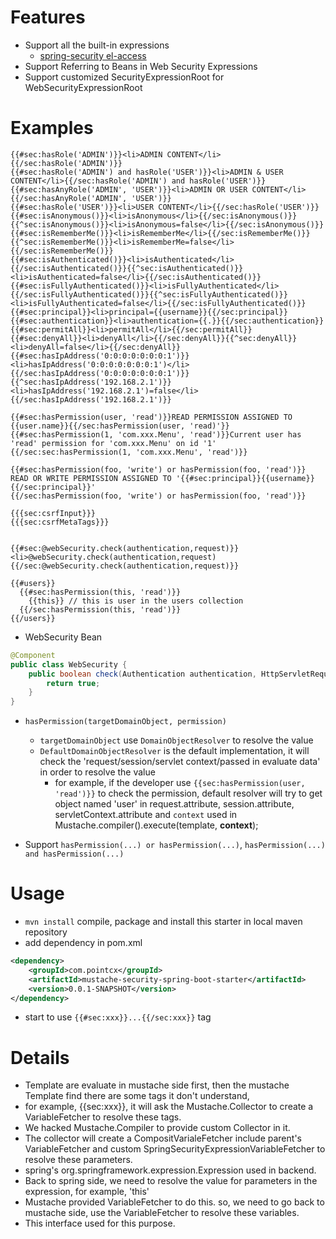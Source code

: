 # Features
- Support all the built-in expressions
    - [spring-security el-access](https://docs.spring.io/spring-security/site/docs/4.2.x/reference/html/el-access.html)
- Support Referring to Beans in Web Security Expressions
- Support customized SecurityExpressionRoot for WebSecurityExpressionRoot    
    
# Examples
```text
{{#sec:hasRole('ADMIN')}}<li>ADMIN CONTENT</li>{{/sec:hasRole('ADMIN')}}
{{#sec:hasRole('ADMIN') and hasRole('USER')}}<li>ADMIN & USER CONTENT</li>{{/sec:hasRole('ADMIN') and hasRole('USER')}}
{{#sec:hasAnyRole('ADMIN', 'USER')}}<li>ADMIN OR USER CONTENT</li>{{/sec:hasAnyRole('ADMIN', 'USER')}}
{{#sec:hasRole('USER')}}<li>USER CONTENT</li>{{/sec:hasRole('USER')}}
{{#sec:isAnonymous()}}<li>isAnonymous</li>{{/sec:isAnonymous()}}{{^sec:isAnonymous()}}<li>isAnonymous=false</li>{{/sec:isAnonymous()}}
{{#sec:isRememberMe()}}<li>isRememberMe</li>{{/sec:isRememberMe()}}{{^sec:isRememberMe()}}<li>isRememberMe=false</li>{{/sec:isRememberMe()}}
{{#sec:isAuthenticated()}}<li>isAuthenticated</li>{{/sec:isAuthenticated()}}{{^sec:isAuthenticated()}}<li>isAuthenticated=false</li>{{/sec:isAuthenticated()}}
{{#sec:isFullyAuthenticated()}}<li>isFullyAuthenticated</li>{{/sec:isFullyAuthenticated()}}{{^sec:isFullyAuthenticated()}}<li>isFullyAuthenticated=false</li>{{/sec:isFullyAuthenticated()}}
{{#sec:principal}}<li>principal={{username}}{{/sec:principal}}
{{#sec:authentication}}<li>authentication={{.}}{{/sec:authentication}}
{{#sec:permitAll}}<li>permitAll</li>{{/sec:permitAll}}
{{#sec:denyAll}}<li>denyAll</li>{{/sec:denyAll}}{{^sec:denyAll}}<li>denyAll=false</li>{{/sec:denyAll}}
{{#sec:hasIpAddress('0:0:0:0:0:0:0:1')}}<li>hasIpAddress('0:0:0:0:0:0:0:1')</li>{{/sec:hasIpAddress('0:0:0:0:0:0:0:1')}}{{^sec:hasIpAddress('192.168.2.1')}}<li>hasIpAddress('192.168.2.1')=false</li>{{/sec:hasIpAddress('192.168.2.1')}}

{{#sec:hasPermission(user, 'read')}}READ PERMISSION ASSIGNED TO {{user.name}}{{/sec:hasPermission(user, 'read)'}}
{{#sec:hasPermission(1, 'com.xxx.Menu', 'read')}}Current user has 'read' permission for 'com.xxx.Menu' on id '1' {{/sec:sec:hasPermission(1, 'com.xxx.Menu', 'read')}}

{{#sec:hasPermission(foo, 'write') or hasPermission(foo, 'read')}}
READ OR WRITE PERMISSION ASSIGNED TO '{{#sec:principal}}{{username}}{{/sec:principal}}'
{{/sec:hasPermission(foo, 'write') or hasPermission(foo, 'read')}}

{{{sec:csrfInput}}}
{{{sec:csrfMetaTags}}}


{{#sec:@webSecurity.check(authentication,request)}}<li>@webSecurity.check(authentication,request){{/sec:@webSecurity.check(authentication,request)}}

{{#users}}
  {{#sec:hasPermission(this, 'read')}}
    {{this}} // this is user in the users collection
  {{/sec:hasPermission(this, 'read')}}
{{/users}}

```

- WebSecurity Bean
```java
@Component
public class WebSecurity {
    public boolean check(Authentication authentication, HttpServletRequest request) {
        return true;
    }
}
```

- `hasPermission(targetDomainObject, permission)`
    - `targetDomainObject` use `DomainObjectResolver` to resolve the value
    - `DefaultDomainObjectResolver` is the default implementation, it will check the 'request/session/servlet context/passed in evaluate data' in order to resolve the value
        - for example, if the developer use `{{sec:hasPermission(user, 'read')}}` to check the permission, default resolver will try to get object named 'user' in request.attribute, session.attribute, servletContext.attribute and `context` used in Mustache.compiler().execute(template, **context**);  

- Support `hasPermission(...) or hasPermission(...)`, `hasPermission(...) and hasPermission(...)`

# Usage
- `mvn install` compile, package and install this starter in local maven repository
- add dependency in pom.xml
```xml
<dependency>
    <groupId>com.pointcx</groupId>
    <artifactId>mustache-security-spring-boot-starter</artifactId>
    <version>0.0.1-SNAPSHOT</version>
</dependency>
```
- start to use `{{#sec:xxx}}...{{/sec:xxx}}` tag


# Details
 * Template are evaluate in mustache side first, then the mustache Template find there are some tags it don't understand,
 * for example, {{sec:xxx}}, it will ask the Mustache.Collector to create a VariableFetcher to resolve these tags. 
 * We hacked Mustache.Compiler to provide custom Collector in it.
 * The collector will create a CompositVarialeFetcher include parent's VariableFetcher and custom SpringSecurityExpressionVariableFetcher to resolve these parameters.
 * spring's org.springframework.expression.Expression used in backend. 
 * Back to spring side, we need to resolve the value for parameters in the expression, for example, 'this'
 * Mustache provided VariableFetcher to do this. so, we need to go back to mustache side, use the VariableFetcher to resolve these variables.
 * This interface used for this purpose.
